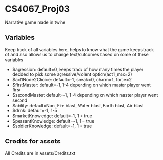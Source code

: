 # CS4067_Proj03
Narrative game made in twine

## Variables
Keep track of all variables here, helps to know what the game keeps track of and also allows us to change text/outcomes based on some of these variables
* $agression: default=0, keeps track of how many times the player decided to pick some agressive/violent option(act1_max=2)
* $act1Node2Choice: default=-1, sneak=0, charm=1, force=2
* $firstMaster: default=-1, 1-4 depending on which master player went first
* $secondMaster: default=-1, 1-4 depending on which master player went second
* $ability: default=Nan, Fire blast, Water blast, Earth blast, Air blast
* $drink: default=-1, 1-5
* $marketKnowledge: default=-1, 1 = true
* $peasantKnowledge: default=-1, 1 = true
* $soldierKnowledge: default=-1, 1 = true

## Credits for assets
All Credits are in Assets/Credits.txt
